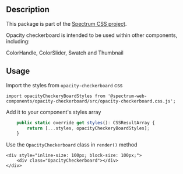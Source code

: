 ## Description

This package is part of the [Spectrum CSS project](https://github.com/adobe/spectrum-css).

Opacity checkerboard is intended to be used within other components, including:

ColorHandle, ColorSlider, Swatch and Thumbnail

## Usage

Import the styles from `opacity-checkerboard` css

```
import opacityCheckeryBoardStyles from '@spectrum-web-components/opacity-checkerboard/src/opacity-checkerboard.css.js';

```

Add it to your component's styles array

```js
    public static override get styles(): CSSResultArray {
        return [...styles, opacityCheckeryBoardStyles];
    }

```

Use the `OpacityCheckerboard` class in `render()` method

```
<div style="inline-size: 100px; block-size: 100px;">
    <div class="OpacityCheckerboard"></div>
</div>
```
